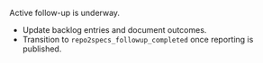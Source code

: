 Active follow-up is underway.

- Update backlog entries and document outcomes.
- Transition to `repo2specs_followup_completed` once reporting is published.

